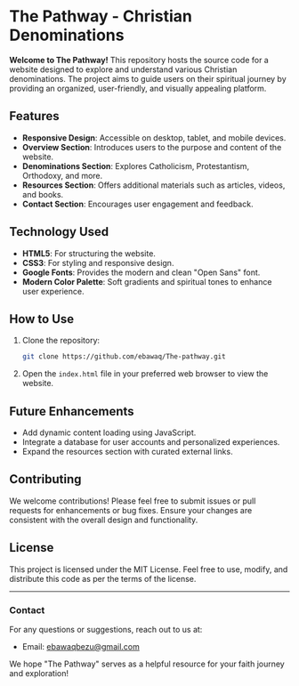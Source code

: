 # The Pathway - Christian Denominations

**Welcome to The Pathway!** This repository hosts the source code for a website designed to explore and understand various Christian denominations. The project aims to guide users on their spiritual journey by providing an organized, user-friendly, and visually appealing platform.

## Features

- **Responsive Design**: Accessible on desktop, tablet, and mobile devices.
- **Overview Section**: Introduces users to the purpose and content of the website.
- **Denominations Section**: Explores Catholicism, Protestantism, Orthodoxy, and more.
- **Resources Section**: Offers additional materials such as articles, videos, and books.
- **Contact Section**: Encourages user engagement and feedback.

## Technology Used

- **HTML5**: For structuring the website.
- **CSS3**: For styling and responsive design.
- **Google Fonts**: Provides the modern and clean "Open Sans" font.
- **Modern Color Palette**: Soft gradients and spiritual tones to enhance user experience.

## How to Use

1. Clone the repository:
   ```bash
   git clone https://github.com/ebawaq/The-pathway.git
   ```
2. Open the `index.html` file in your preferred web browser to view the website.

## Future Enhancements

- Add dynamic content loading using JavaScript.
- Integrate a database for user accounts and personalized experiences.
- Expand the resources section with curated external links.

## Contributing

We welcome contributions! Please feel free to submit issues or pull requests for enhancements or bug fixes. Ensure your changes are consistent with the overall design and functionality.

## License

This project is licensed under the MIT License. Feel free to use, modify, and distribute this code as per the terms of the license.

---

### Contact

For any questions or suggestions, reach out to us at:
- Email: ebawaqbezu@gmail.com

We hope "The Pathway" serves as a helpful resource for your faith journey and exploration!

